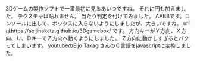 3Dゲームの製作ソフトで一番最初に見るあいつですね。
それに円も加えました。
テクスチャは貼れません。
当たり判定を付けてみました。
AABBです。コンソールに出して、ボックスに入らないようにしましたが、大きいですね。
urlはhttps://seijinakata.github.io/3Dgamebox/
です。
方向キーがＹ方向、Ｘ方向、Ｕ、ＤキーでＺ方向へ動くようにしました。
Ｚ方向に動かしすぎるとバクってしまいます。
youtubeのEijo TakagiさんのＣ言語をjavascriptに変換しました。
